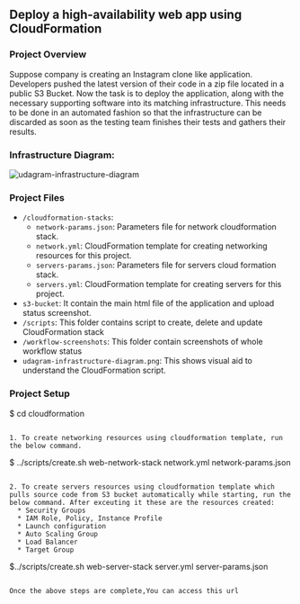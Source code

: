 ## Deploy a high-availability web app using CloudFormation

### Project Overview

Suppose company is creating an Instagram clone like application. Developers pushed the latest version of their code in a zip file located in a public S3 Bucket.
Now the task is to deploy the application, along with the necessary supporting software into its matching infrastructure. This needs to be done in an automated fashion so that the infrastructure can be discarded as soon as the testing team finishes their tests and gathers their results.

### Infrastructure Diagram:

![udagram-infrastructure-diagram](https://user-images.githubusercontent.com/32739028/156870014-732cfd37-63b4-4978-9c16-80cd8d77d4ad.png)

### Project Files

* `/cloudformation-stacks`: 
  * `network-params.json`: Parameters file for network cloudformation stack.
  * `network.yml`: CloudFormation template for creating networking resources for this project.
  * `servers-params.json`: Parameters file for servers cloud formation stack.
  * `servers.yml`: CloudFormation template for creating servers for this project.
* `s3-bucket`: It contain the main html file of the application and upload status screenshot.
* `/scripts`: This folder contains script to create, delete and update CloudFormation stack
* `/workflow-screenshots`: This folder contain screenshots of whole workflow status
* `udagram-infrastructure-diagram.png`: This shows visual aid to understand the CloudFormation script.


### Project Setup
$ cd cloudformation
```

1. To create networking resources using cloudformation template, run the below command.
```

$ ../scripts/create.sh web-network-stack  network.yml network-params.json
```

2. To create servers resources using cloudformation template which pulls source code from S3 bucket automatically while starting, run the below command. After exceuting it these are the resources created:
  * Security Groups
  * IAM Role, Policy, Instance Profile
  * Launch configuration
  * Auto Scaling Group
  * Load Balancer
  * Target Group

```
$../scripts/create.sh web-server-stack  server.yml server-params.json
```

Once the above steps are complete,You can access this url
